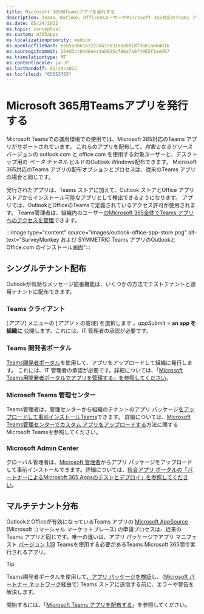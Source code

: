 ```yaml
---
title: Microsoft 365用Teamsアプリを発行する
description: Teams、Outlook、OfficeのユーザーがMicrosoft 365対応のTeams アプリを検出できるようにします
ms.date: 05/24/2022
ms.topic: conceptual
ms.custom: m365apps
ms.localizationpriority: medium
ms.openlocfilehash: 66b5adb6162222da155318aeb818fd681a664816
ms.sourcegitcommit: 264d3cc84d6eec4ab025cf86a7a6f4865f1aed07
ms.translationtype: MT
ms.contentlocale: ja-JP
ms.lasthandoff: 05/24/2022
ms.locfileid: "65653705"
---
```

# <a name="publish-teams-apps-for-microsoft-365"></a>Microsoft 365用Teamsアプリを発行する

Microsoft Teamsでの運用環境での使用では、Microsoft 365対応のTeams アプリがサポートされています。 これらのアプリを配布して、*対象となるリリース* バージョンの outlook.com と office.com を使用する対象ユーザーと、デスクトップ用の *ベータ チャネル* ビルドのOutlook Windows配布できます。 Microsoft 365対応のTeams アプリの配布オプションとプロセスは、従来のTeams アプリの場合と同じです。

発行されたアプリは、Teams ストアに加えて、Outlook ストアとOffice アプリ ストアからインストール可能なアプリとして検出できるようになります。 アプリでは、OutlookとOfficeのTeamsで定義されているアクセス許可が使用されます。 Teams管理者は、組織内のユーザー[のMicrosoft 365全体でTeams アプリへのアクセスを管理](/MicrosoftTeams/manage-third-party-teams-apps)できます。

:::image type="content" source="images/outlook-office-app-store.png" alt-text="SurveyMonkey および SYMMETRIC Teams アプリのOutlookとOffice.com のインストール画面":::

## <a name="single-tenant-distribution"></a>シングルテナント配布

Outlookが有効なメッセージ拡張機能は、いくつかの方法でテストテナントと運用テナントに配布できます。

### <a name="teams-client"></a>Teams クライアント

[*アプリ*] メニューの [*アプリ* > の管理] を選択します *。appSubmit* >  **an app を組織に** 公開します。これには、IT 管理者の承認が必要です。

### <a name="teams-developer-portal"></a>Teams 開発者ポータル

[Teams開発者ポータル](https://dev.teams.microsoft.com/)を使用して、アプリをアップロードして組織に発行します。 これには、IT 管理者の承認が必要です。詳細については、「[Microsoft Teams用開発者ポータルでアプリを管理する」を参照してください](../concepts/build-and-test/teams-developer-portal.md)。

### <a name="microsoft-teams-admin-center"></a>‎Microsoft Teams 管理センター

Teams管理者は、管理センターから組織のテナントのアプリ パッケージ[をアップロードして事前インストールTeams](https://admin.teams.microsoft.com/)できます。 詳細については、[Microsoft Teams管理センターでカスタム アプリをアップロードする](/MicrosoftTeams/upload-custom-apps)方法に関するMicrosoft Teamsを参照してください。

### <a name="microsoft-admin-center"></a>Microsoft Admin Center

グローバル管理者は、[Microsoft 管理者](https://admin.microsoft.com/)からアプリ パッケージをアップロードして事前インストールできます。詳細については、[統合アプリ ポータルの「パートナーによるMicrosoft 365 Appsのテストとデプロイ」を参照してください](/microsoft-365/admin/manage/test-and-deploy-microsoft-365-apps)。

## <a name="multitenant-distribution"></a>マルチテナント分布

OutlookとOfficeが有効になっているTeams アプリの [Microsoft AppSource](https://appsource.microsoft.com/) (Microsoft コマーシャル マーケットプレース) の申請プロセスは、従来のTeams アプリと同じです。唯一の違いは、アプリ パッケージでアプリ マニフェスト [バージョン 1.13](../tabs/how-to/using-teams-client-sdk.md) Teamsを使用する必要があるTeams Microsoft 365間で実行されるアプリ。

> [!TIP]
> Teams開発者ポータルを使用して[、アプリ パッケージを検証](https://dev.teams.microsoft.com/validation)し、([Microsoft パートナー ネットワーク](https://partner.microsoft.com/)経由で) Teams ストアに送信する前に、エラーや警告を解決します。

開始するには、「[Microsoft Teams アプリを配布する](../concepts/deploy-and-publish/apps-publish-overview.md)」を参照してください。
